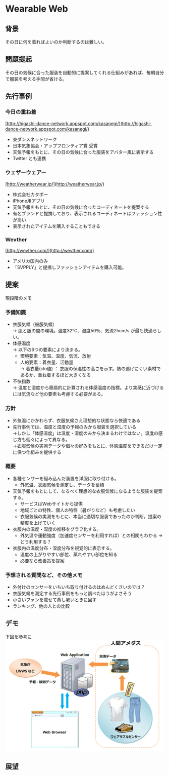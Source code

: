 Wearable Web
=============

## 背景
その日に何を着ればよいのか判断するのは難しい。

## 問題提起
その日の気候に合った服装を自動的に提案してくれる仕組みがあれば、毎朝自分で服装を考える手間が省ける。


## 先行事例
### 今日の重ね着
[http://higashi-dance-network.appspot.com/kasanegi/](http://higashi-dance-network.appspot.com/kasanegi/)

- 東ダンスネットワーク
- 日本気象協会・アップフロンティア賞 受賞
- 天気予報をもとに、その日の気候に合った服装をアバター風に表示する
- Twitter とも連携


### ウェザーウェアー
[http://weatherwear.jp/](http://weatherwear.jp/)

- 株式会社カタボー
- iPhone用アプリ
- 天気予報をもとに、その日の気候に合ったコーディネートを提案する
- 有名ブランドと提携しており、表示されるコーディネートはファッション性が高い
- 表示されたアイテムを購入することもできる

### Wevther
[http://wevther.com/](http://wevther.com/)

- アメリカ国内のみ
- 「SVPPLY」と提携しファッションアイテムを購入可能。

## 提案

現段階のメモ

### 予備知識
- 衣服気候（被服気候）  
→ 肌と服の間の環境。温度32℃、湿度50％、気流25cm/s が最も快適らしい。
- 体感温度  
→ 以下の6つの要素により決まる。
	- 環境要素：気温、温度、気流、放射
	- 人的要素：着衣量、活動量  
	→ 着衣量(clo値) ： 衣服の保温性の高さを示す。熱の逃げにくい素材であるか、重ね着するほど大きくなる  
- 不快指数  
→ 温度と湿度から簡易的に計算される体感温度の指標。より実感に近づけるには気流など他の要素も考慮する必要がある。


### 方針
- 外気温にかかわらず、衣服気候さえ理想的な状態なら快適である
- 先行事例では、温度と湿度の予報のみから服装を選択している  
→しかし「体感温度」は温度・湿度のみから決まるわけではない。温度の感じ方も個々によって異なる。  
→衣服気候の実測データや個々の好みをもとに、体感温度をできるだけ一定に保つ仕組みを提供する


### 概要

- 各種センサーを組み込んだ装置を洋服に取り付ける。
	- 外気温、衣服気候を測定し、データを蓄積
- 天気予報をもとにして、なるべく理想的な衣服気候になるような服装を提案する。
	- サービスはWebサイトから提供
	- 地域ごとの特性、個人の特性（暑がりなど）も考慮したい
	- 衣服気候の実測をもとに、本当に適切な服装であったのか判断。提案の精度を上げていく
- 衣服内の温度・湿度の推移をグラフ化する。
	- 外気温や運動強度（加速度センサーを利用すれば）との相関もわかる
→どう利用する？
- 衣服内の温度分布・湿度分布を視覚的に表示する。
	- 温度の上がりやすい部位、蒸れやすい部位を知る
	- 必要なら改善策を提案


### 予想される質問など、その他メモ
- 外付けのセンサーをいちいち取り付けるのはめんどくさいのでは？
- 衣服気候を測定する先行事例をもっと調べたほうがよさそう
- 小さいファンを載せて蒸し暑いときに回す
- ランキング、他の人との比較




## デモ
下図を参考に
![システム構成](images/system.png)

## 展望


